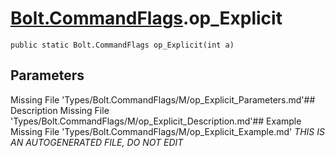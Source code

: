# [Bolt.CommandFlags](Types/Bolt.CommandFlags.md).op_Explicit
`public static Bolt.CommandFlags op_Explicit(int a)`
## Parameters
Missing File 'Types/Bolt.CommandFlags/M/op_Explicit_Parameters.md'## Description
Missing File 'Types/Bolt.CommandFlags/M/op_Explicit_Description.md'## Example
Missing File 'Types/Bolt.CommandFlags/M/op_Explicit_Example.md'
*THIS IS AN AUTOGENERATED FILE, DO NOT EDIT*
